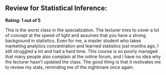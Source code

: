 ## Review for Statistical Inference:

**Rating: 1 out of 5**

This is the worst class in the specialization. The lecturer tries to cover a lot of concept at the speed of light and assumes that you have a strong background in statistics. Even for me, a master student who takes marketing analytics concentration and learned statistics just months ago, I still struggled a lot and had a hard time. This course is so poorly managed that many people also complain at the online forum, and I have no idea why the lecturer hasn’t updated the class. The good thing is that it motivates me to review my stats, reminding me of the nightmare once again. 
